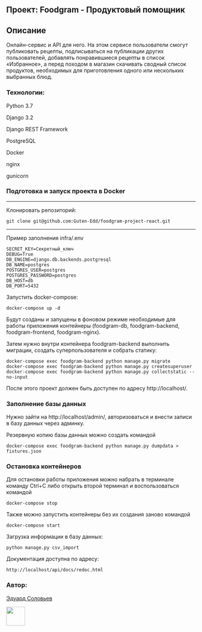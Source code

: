 ## Проект: Foodgram - Продуктовый помощник

## Описание
Онлайн-сервис и API для него. На этом сервисе пользователи смогут публиковать рецепты, подписываться на публикации других пользователей, добавлять понравившиеся рецепты в список «Избранное», а перед походом в магазин скачивать сводный список продуктов, необходимых для приготовления одного или нескольких выбранных блюд.

### Технологии:

Python 3.7

Django 3.2

Django REST Framework 

PostgreSQL

Docker

nginx

gunicorn


### Подготовка и запуск проекта в Docker

***
Клонировать репозиторий:

```
git clone git@github.com:Guten-Edd/foodgram-project-react.git
```

***
Пример заполнения infra/.env

```
SECRET_KEY=Секретный_ключ
DEBUG=True
DB_ENGINE=django.db.backends.postgresql
DB_NAME=postgres
POSTGRES_USER=postgres
POSTGRES_PASSWORD=postgres
DB_HOST=db
DB_PORT=5432
```
Запустить docker-compose:

```
docker-compose up -d
```

Будут созданы и запущены в фоновом режиме необходимые для работы приложения
контейнеры (foodgram-db, foodgram-backend, foodgram-frontend, foodgram-nginx).

Затем нужно внутри контейнера foodgram-backend выполнить миграции, создать 
суперпользователя и собрать статику:

```
docker-compose exec foodgram-backend python manage.py migrate
docker-compose exec foodgram-backend python manage.py createsuperuser
docker-compose exec foodgram-backend python manage.py collectstatic --no-input 
```

После этого проект должен быть доступен по адресу http://localhost/.

### Заполнение базы данных

Нужно зайти на http://localhost/admin/, авторизоваться и внести записи 
в базу данных через админку.

Резервную копию базы данных можно создать командой
```
docker-compose exec foodgram-backend python manage.py dumpdata > fixtures.json 
```

### Остановка контейнеров

Для остановки работы приложения можно набрать в терминале команду Ctrl+C 
либо открыть второй терминал и воспользоваться командой

```
docker-compose stop 
```

Также можно запустить контейнеры без их создания заново командой

```
docker-compose start 
```

Загрузка информации в базу данных:

```
python manage.py csv_import
```

Документация доступна по адресу:

```
http://localhost/api/docs/redoc.html
```

### Автор:
[Эдуард Соловьев](https://github.com/Guten-Edd)

<img src="https://github.com/blackcater/blackcater/raw/main/images/Hi.gif" width="50" height="50"/>